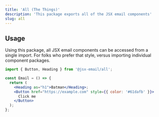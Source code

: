 ```yaml
---
title: 'All (The Things)'
description: 'This package exports all of the JSX email components'
slug: all
---
```


<!--@include: @/include/header.md-->

<!--@include: @/include/install.md-->

## Usage

Using this package, all JSX email components can be accessed from a single import. For folks who prefer that style, versus importing individual component packages.

```jsx
import { Button, Heading } from '@jsx-email/all';

const Email = () => {
  return (
    <Heading as="h1">Batman</Heading>;
    <Button href="https://example.com" style={{ color: '#61dafb' }}>
      Click me
    </Button>
  );
};
```

